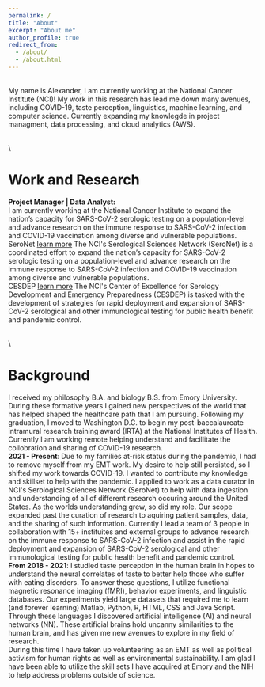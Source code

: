 ```yaml
---
permalink: /
title: "About"
excerpt: "About me"
author_profile: true
redirect_from: 
  - /about/
  - /about.html
---
```

\
My name is Alexander, I am currently working at the National Cancer Institute (NCI)! 
My work in this research has lead me down many avenues, including COVID-19, taste perception, linguistics, machine learning, and computer science. 
Currently expanding my knowlegde in project managment, data processing, and cloud analytics (AWS). 

\
\

Work and Research
======
**Project Manager | Data Analyst:**
\
I am currently working at the National Cancer Institute to expand the nation’s capacity for SARS-CoV-2 serologic testing on a population-level and advance research on the immune response to SARS-CoV-2 infection and COVID-19 vaccination among diverse and vulnerable populations.
\
SeroNet [learn more](https://www.cancer.gov/research/key-initiatives/covid-19/serological-sciences-network)
The NCI's Serological Sciences Network (SeroNet) is a coordinated effort to expand the nation’s capacity for SARS-CoV-2 serologic testing on a population-level and advance research on the immune response to SARS-CoV-2 infection and COVID-19 vaccination among diverse and vulnerable populations. 
\
CESDEP [learn more](https://frederick.cancer.gov/work-us/vendorssubcontractors/business-opportunities/center-excellence-serology-development-and-emergency-preparedness-cesdep)
The NCI's Center of Excellence for Serology Development and Emergency Preparedness (CESDEP) is tasked with the development of strategies for rapid deployment and expansion of SARS-CoV-2 serological and other immunological testing for public health benefit and pandemic control.

\
\

Background
======
I received my philosophy B.A. and biology B.S. from Emory University. During these formative years I gained new perspectives of the world that has helped shaped the healthcare path that I am pursuing. Following my graduation, I moved to Washington D.C. to begin my post-baccalaureate intramural research training award (IRTA) at the National Institutes of Health. Currently I am working remote helping understand and facillitate the collobration and sharing of COVID-19 research. 
\
**2021 - Present**: Due to my families at-risk status during the pandemic, I had to remove myself from my EMT work. My desire to help still persisted, so I shifted my work towards COVID-19. I wanted to contribute my knowledge and skillset to help with the pandemic. I applied to work as a data curator in NCI's Serological Sciences Network (SeroNet) to help with data ingestion and understanding of all of different research occuring around the United States. As the worlds understanding grew, so did my role. Our scope expanded past the curation of research to aquiring patient samples, data, and the sharing of such information. Currently I lead a team of 3 people in collaboration with 15+ instituites and external groups to advance research on the immune response to SARS-CoV-2 infection and assist in the rapid deployment and expansion of SARS-CoV-2 serological and other immunological testing for public health benefit and pandemic control.
\
**From 2018 - 2021**: I studied taste perception in the human brain in hopes to understand the neural correlates of taste to better help those who suffer with eating disorders. To answer these questions, I utilize functional magnetic resonance imaging (fMRI), behavior experiments, and linguistic databases. Our experiments yield large datasets that required me to learn (and forever learning) Matlab, Python, R, HTML, CSS and Java Script. Through these languages I discovered artificial intelligence (AI) and neural networks (NN). These artificial brains hold uncanny similarities to the human brain, and has given me new avenues to explore in my field of research. 
\
During this time I have taken up volunteering as an EMT as well as political activism for human rights as well as environmental sustainability. I am glad I have been able to utilize the skill sets I have acquired at Emory and the NIH to help address problems outside of science. 






